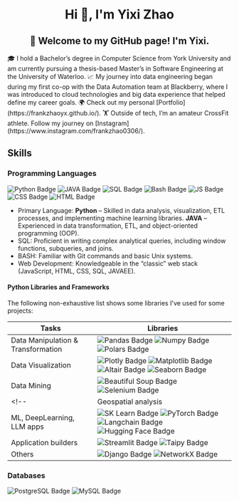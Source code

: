 <h1 align="center">Hi 👋, I'm Yixi Zhao</h1>
<h2 align="center">👋 Welcome to my GitHub page! I'm Yixi. </h2> 
🎓 I hold a Bachelor’s degree in Computer Science from York University and am currently pursuing a thesis-based Master’s in Software Engineering at the University of Waterloo.  
📈 My journey into data engineering began during my first co-op with the Data Automation team at Blackberry, where I was introduced to cloud technologies and big data experience that helped define my career goals.  
🌍 Check out my personal [Portfolio](https://frankzhaoyx.github.io/).  
🏋️ Outside of tech, I’m an amateur CrossFit athlete. Follow my journey on [Instagram](https://www.instagram.com/frankzhao0306/).

## Skills
### Programming Languages
![Python Badge](https://img.shields.io/badge/Python-FFD43B?style=for-the-badge&logo=python&logoColor=blue)
![JAVA Badge](https://img.shields.io/badge/Java-ED8B00?style=for-the-badge&logo=java&logoColor=white)
![SQL Badge](https://img.shields.io/badge/🛢-SQL-f5f5f5?style=for-the-badge)
![Bash Badge](https://img.shields.io/badge/GNU%20Bash-4EAA25?style=for-the-badge&logo=GNU%20Bash&logoColor=white)
![JS Badge](https://img.shields.io/badge/JavaScript-323330?style=for-the-badge&logo=javascript&logoColor=F7DF1E)
![CSS Badge](https://img.shields.io/badge/CSS3-1572B6?style=for-the-badge&logo=css3&logoColor=white)
![HTML Badge](https://img.shields.io/badge/HTML5-E34F26?style=for-the-badge&logo=html5&logoColor=white)

* Primary Language: **Python** – Skilled in data analysis, visualization, ETL processes, and implementing machine learning libraries.
                    **JAVA** – Experienced in data transformation, ETL, and object-oriented programming (OOP).
* SQL: Proficient in writing complex analytical queries, including window functions, subqueries, and joins.
* BASH: Familiar with Git commands and basic Unix systems.
* Web Development: Knowledgeable in the “classic” web stack (JavaScript, HTML, CSS, SQL, JAVAEE).

#### Python Libraries and Frameworks

The following non-exhaustive list shows some libraries I've used for some projects:

| Tasks| Libraries |
|-----| ----|
| Data Manipulation & Transformation| ![Pandas Badge](https://img.shields.io/badge/Pandas-2C2D72?style=for-the-badge&logo=pandas&logoColor=white) ![Numpy Badge](https://img.shields.io/badge/Numpy-777BB4?style=for-the-badge&logo=numpy&logoColor=white) ![Polars Badge](https://img.shields.io/badge/Polars-CD792C?style=for-the-badge&logo=polars&logoColor=white) |   
| Data Visualization| ![Plotly Badge](https://img.shields.io/badge/Plotly-239120?style=for-the-badge&logo=plotly&logoColor=white) ![Matplotlib Badge](https://img.shields.io/badge/Matplotlib-blue?style=for-the-badge) ![Altair Badge](https://img.shields.io/badge/Altair-darkblue?style=for-the-badge) ![Seaborn Badge](https://img.shields.io/badge/Seaborn-lightblue?style=for-the-badge)   |   
| Data Mining| ![Beautiful Soup Badge](https://img.shields.io/badge/Beautiful_Soup-blue?style=for-the-badge) ![Selenium Badge](https://img.shields.io/badge/Selenium-43B02A?style=for-the-badge&logo=Selenium&logoColor=white) |
<!-- | Geospatial analysis| ![GeoPandas Badge](https://img.shields.io/badge/Geopandas-139C5A?style=for-the-badge&logo=geopandas&logoColor=white) ![Folium Badge](https://img.shields.io/badge/Folium-77B829?style=for-the-badge&logo=folium&logoColor=white) ![Shapely Badge](https://img.shields.io/badge/Shapely-f5f5f5?style=for-the-badge) ![Fiona Badge](https://img.shields.io/badge/Fiona-f5f5f5?style=for-the-badge) |   
| ML, DeepLearning, LLM apps| ![SK Learn Badge](https://img.shields.io/badge/scikit_learn-F7931E?style=for-the-badge&logo=scikit-learn&logoColor=white) ![PyTorch Badge](https://img.shields.io/badge/PyTorch-EE4C2C?style=for-the-badge&logo=pytorch&logoColor=white) ![Langchain Badge](https://img.shields.io/badge/Langchain-darkgreen?style=for-the-badge) ![Hugging Face Badge](https://img.shields.io/badge/🤗-Transformers-yellow?style=for-the-badge) |   
| Application builders| ![Streamlit Badge](https://img.shields.io/badge/Streamlit-FF4B4B?style=for-the-badge&logo=Streamlit&logoColor=white) ![Taipy Badge](https://img.shields.io/badge/Taipy-red?style=for-the-badge) |   
| Others| ![Django Badge](https://img.shields.io/badge/Django-092E20?style=for-the-badge&logo=django&logoColor=green) ![NetworkX Badge](https://img.shields.io/badge/NetworkX-orange?style=for-the-badge)| -->

### Databases
![PostgreSQL Badge](https://img.shields.io/badge/PostgreSQL-316192?style=for-the-badge&logo=postgresql&logoColor=white)
![MySQL Badge](https://img.shields.io/badge/MySQL-005C84?style=for-the-badge&logo=mysql&logoColor=white)
<!-- ![Netezza Badge](https://img.shields.io/badge/🛢-Netezza-f5f5f5?style=for-the-badge)
![SQLite Badge](https://img.shields.io/badge/Sqlite-003B57?style=for-the-badge&logo=sqlite&logoColor=white)
![DuckDB Badge](https://img.shields.io/badge/DuckDB-FFF000?style=for-the-badge&logo=DuckDB&logoColor=black) -->